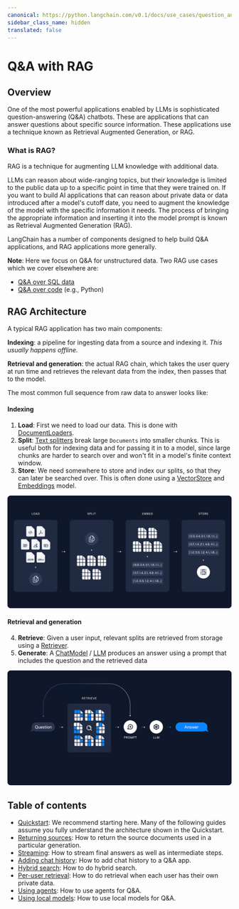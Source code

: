 ```yaml
---
canonical: https://python.langchain.com/v0.1/docs/use_cases/question_answering
sidebar_class_name: hidden
translated: false
---
```


# Q&A with RAG

## Overview

One of the most powerful applications enabled by LLMs is sophisticated question-answering (Q&A) chatbots. These are applications that can answer questions about specific source information. These applications use a technique known as Retrieval Augmented Generation, or RAG.

### What is RAG?

RAG is a technique for augmenting LLM knowledge with additional data.

LLMs can reason about wide-ranging topics, but their knowledge is limited to the public data up to a specific point in time that they were trained on. If you want to build AI applications that can reason about private data or data introduced after a model's cutoff date, you need to augment the knowledge of the model with the specific information it needs. The process of bringing the appropriate information and inserting it into the model prompt is known as Retrieval Augmented Generation (RAG).

LangChain has a number of components designed to help build Q&A applications, and RAG applications more generally.

**Note**: Here we focus on Q&A for unstructured data. Two RAG use cases which we cover elsewhere are:

- [Q&A over SQL data](/docs/use_cases/sql/)
- [Q&A over code](/docs/use_cases/code_understanding) (e.g., Python)

## RAG Architecture

A typical RAG application has two main components:

**Indexing**: a pipeline for ingesting data from a source and indexing it. *This usually happens offline.*

**Retrieval and generation**: the actual RAG chain, which takes the user query at run time and retrieves the relevant data from the index, then passes that to the model.

The most common full sequence from raw data to answer looks like:

#### Indexing

1. **Load**: First we need to load our data. This is done with [DocumentLoaders](/docs/modules/data_connection/document_loaders/).
2. **Split**: [Text splitters](/docs/modules/data_connection/document_transformers/) break large `Documents` into smaller chunks. This is useful both for indexing data and for passing it in to a model, since large chunks are harder to search over and won't fit in a model's finite context window.
3. **Store**: We need somewhere to store and index our splits, so that they can later be searched over. This is often done using a [VectorStore](/docs/modules/data_connection/vectorstores/) and [Embeddings](/docs/modules/data_connection/text_embedding/) model.

![index_diagram](../../../static/img/rag_indexing.png)

#### Retrieval and generation

4. **Retrieve**: Given a user input, relevant splits are retrieved from storage using a [Retriever](/docs/modules/data_connection/retrievers/).
5. **Generate**: A [ChatModel](/docs/modules/model_io/chat) / [LLM](/docs/modules/model_io/llms/) produces an answer using a prompt that includes the question and the retrieved data

![retrieval_diagram](../../../static/img/rag_retrieval_generation.png)

## Table of contents

- [Quickstart](/docs/use_cases/question_answering/quickstart): We recommend starting here. Many of the following guides assume you fully understand the architecture shown in the Quickstart.
- [Returning sources](/docs/use_cases/question_answering/sources): How to return the source documents used in a particular generation.
- [Streaming](/docs/use_cases/question_answering/streaming): How to stream final answers as well as intermediate steps.
- [Adding chat history](/docs/use_cases/question_answering/chat_history): How to add chat history to a Q&A app.
- [Hybrid search](/docs/use_cases/question_answering/hybrid): How to do hybrid search.
- [Per-user retrieval](/docs/use_cases/question_answering/per_user): How to do retrieval when each user has their own private data.
- [Using agents](/docs/use_cases/question_answering/conversational_retrieval_agents): How to use agents for Q&A.
- [Using local models](/docs/use_cases/question_answering/local_retrieval_qa): How to use local models for Q&A.